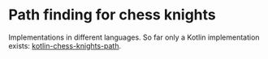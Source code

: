 # Path finding for chess knights

Implementations in different languages.
So far only a Kotlin implementation exists: [kotlin-chess-knights-path](kotlin-chess-knights-path).
